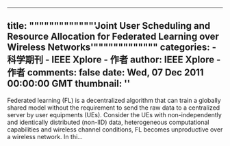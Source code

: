 
---
title: """""""""""""'Joint User Scheduling and Resource Allocation for Federated Learning over Wireless Networks'"""""""""""""
categories: 
    - 科学期刊
    - IEEE Xplore - 作者
author: IEEE Xplore - 作者
comments: false
date: Wed, 07 Dec 2011 00:00:00 GMT
thumbnail: ''
---

<div>   
Federated learning (FL) is a decentralized algorithm that can train a globally shared model without the requirement to send the raw data to a centralized server by user equipments (UEs). Consider the UEs with non-independently and identically distributed (non-IID) data, heterogeneous computational capabilities and wireless channel conditions, FL becomes unproductive over a wireless network. In thi...  
</div>
            